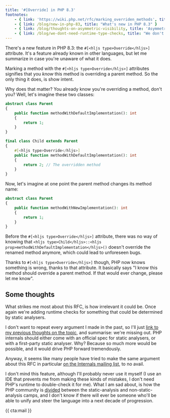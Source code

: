 ```yaml
---
title: '#[Override] in PHP 8.3'
footnotes:
    - { link: 'https://wiki.php.net/rfc/marking_overriden_methods', title: 'The override RFC' }
    - { link: /blog/new-in-php-83, title: "What's new in PHP 8.3" }
    - { link: /blog/thoughts-on-asymmetric-visibility, title: 'Asymmetric visions' }
    - { link: /blog/we-dont-need-runtime-type-checks, title: "We don't need runtime type checks" }
---
```


There's a new feature in PHP 8.3: the `#[<hljs type>Override</hljs>]` attribute. It's a feature already known in other languages, but let me summarize in case you're unaware of what it does.

Marking a method with the `#[<hljs type>Override</hljs>]` attributes signifies that you _know_ this method is overriding a parent method. So the only thing it does, is show intent.

Why does that matter? You already know you're overriding a method, don't you? Well, let's imagine these two classes:

```php
abstract class Parent
{
    public function methodWithDefaultImplementation(): int
    {
        return 1;
    }
}

final class Child extends Parent
{
    #[<hljs type>Override</hljs>]
    public function methodWithDefaultImplementation(): int
    {
        return 2; // The overridden method
    }
} 
```

Now, let's imagine at one point the parent method changes its method name:

```php
abstract class Parent
{
    public function methodWithNewImplementation(): int
    {
        return 1;
    }
}
```

Before the `#[<hljs type>Override</hljs>]` attribute, there was no way of knowing that `<hljs type>Child</hljs>::<hljs prop>methodWithDefaultImplementation</hljs>()` doesn't override the renamed method anymore, which could lead to unforeseen bugs.  

Thanks to `#[<hljs type>Override</hljs>]` though, PHP now knows something is wrong, thanks to that attribute. It basically says "I know this method should override a parent method. If that would ever change, please let me know".

## Some thoughts

What strikes me most about this RFC, is how irrelevant it could be. Once again we're adding runtime checks for something that could be determined by static analysers. 

I don't want to repeat every argument I made in the past, so I'll just [link to my previous thoughts on the topic](/blog/we-dont-need-runtime-type-checks), and summarise: we're missing out. PHP internals should either come with an official spec for static analysers, or with a first-party static analyser. Why? Because so much more would be possible, and it would drive PHP forward tremendously.

Anyway, it seems like many people have tried to make the same argument about this RFC in particular [on the Internals mailing list](https://externals.io/message/120233), to no avail.

I don't mind this feature, although I'll probably never use it myself (I use an IDE that prevents me from making these kinds of mistakes, I don't need PHP's runtime to double-check it for me). What I am sad about, is how the PHP community is [divided](/blog/thoughts-on-asymmetric-visibility) between the static-analysis and non-static-analysis camps, and I don't know if there will ever be someone who'll be able to unify and steer the language into a next decade of progression.

{{ cta:mail }}
